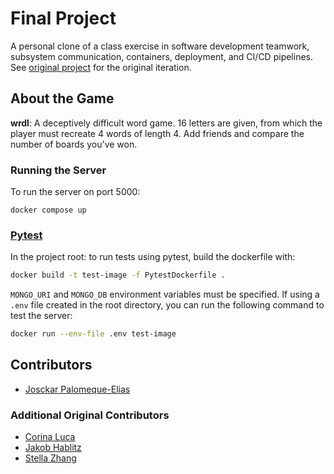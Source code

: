 # Final Project

<!-- [![Run Pytest](https://github.com/software-students-spring2024/5-final-project-spring-2024-snailman-inc/actions/workflows/unit-tests.yml/badge.svg)](https://github.com/software-students-spring2024/5-final-project-spring-2024-snailman-inc/actions/workflows/unit-tests.yml)

[![Server Test](https://github.com/software-students-spring2024/5-final-project-spring-2024-snailman-inc/actions/workflows/test-server.yml/badge.svg)](https://github.com/software-students-spring2024/5-final-project-spring-2024-snailman-inc/actions/workflows/test-server.yml) -->

A personal clone of a class exercise in software development teamwork, subsystem communication, containers, deployment, and CI/CD pipelines. See [original project](https://github.com/software-students-spring2024/5-final-project-spring-2024-snailman-inc?tab=readme-ov-file) for the original iteration.

## About the Game

**wrdl**: A deceptively difficult word game. 16 letters are given, from which the player must recreate 4 words of length 4. Add friends and compare the number of boards you've won.

### Running the Server

To run the server on port 5000:

```
docker compose up 
```

### [Pytest](https://docs.pytest.org/en/stable/)

In the project root: to run tests using pytest, build the dockerfile with:
```bash
docker build -t test-image -f PytestDockerfile .
```
`MONGO_URI` and `MONGO_DB` environment variables must be specified. If using a `.env` file created in the root directory, you can run the following command to test the server:
```bash
docker run --env-file .env test-image
```
## Contributors

* [Josckar Palomeque-Elias](https://github.com/josckar)

### Additional Original Contributors

* [Corina Luca](https://github.com/CorinaLucaFocsan)
* [Jakob Hablitz](https://github.com/jsh9965)
* [Stella Zhang](https://github.com/qq3173732005)
